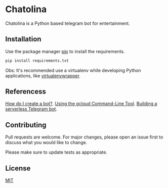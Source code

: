 # Chatolina

Chatolina is a Python based telegram bot for entertainment.

## Installation

Use the package manager [pip](https://pip.pypa.io/en/stable/) to install the requirements.

```bash
pip install requirements.txt
```
Obs: It's recommended use a virtualenv while developing Python applications, like [virtualenvwrapper](https://virtualenvwrapper.readthedocs.io/en/latest/).

## Referencess

[How do I create a bot?](https://core.telegram.org/bots#3-how-do-i-create-a-bot).
[Using the gcloud Command-Line Tool](https://cloud.google.com/functions/docs/quickstart).
[Building a serverless Telegram bot](https://seminar.io/2018/09/03/building-serverless-telegram-bot/).

## Contributing

Pull requests are welcome. For major changes, please open an issue first to discuss what you would like to change.

Please make sure to update tests as appropriate.

## License

[MIT](https://choosealicense.com/licenses/mit/)